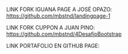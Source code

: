 LINK FORK IGUANA PAGE  A JOSÉ OPAZO: https://github.com/mbstnd/landingpage-1

LINK FORK CUPPON A JUAN PINO: https://github.com/mbstnd/4DesafioBootstrap

LINK PORTAFOLIO EN GITHUB PAGE: 
